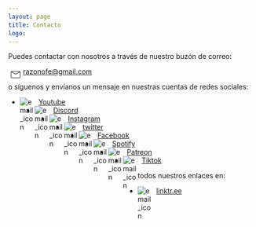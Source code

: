 ```yaml
---
layout: page
title: Contacto
logo: 
---
```


Puedes contactar con nosotros a través de nuestro buzón de correo:

<img src="/public/img/email_icon.png" alt="email_icon" width="30" style="float:left; vertical-align:middle;" />
<div style="float: left; vertical-align: middle;"><a href="mailto:razonofe@gmail.com">razonofe@gmail.com</a></div>

<br/>

o síguenos y envíanos un mensaje en nuestras cuentas de redes sociales:

* <img src="https://upload.wikimedia.org/wikipedia/commons/thumb/0/09/YouTube_full-color_icon_%282017%29.svg/1024px-YouTube_full-color_icon_%282017%29.svg.png" alt="email_icon" width="30" style="float:left; vertical-align:middle;" />
  <div style="float: left; vertical-align: middle;">&#160;&#160;<a href="http://youtube.com/razonofe">Youtube</a></div>
  <br/>
* <img src="http://creamostuvideo.com/wp-content/uploads/2021/05/discord-logo.png" alt="email_icon" width="30" style="float:left; vertical-align:middle;" />
  <div style="float: left; vertical-align: middle;">&#160;&#160;<a href="https://discord.gg/dGZzWY6g">Discord</a></div>
  <br/>
* <img src="https://upload.wikimedia.org/wikipedia/commons/thumb/e/e7/Instagram_logo_2016.svg/768px-Instagram_logo_2016.svg.png" alt="email_icon" width="30" style="float:left; vertical-align:middle;" />
  <div style="float: left; vertical-align: middle;">&#160;&#160;<a href="http://instagram.com/razonofe">Instagram</a></div>
  <br/>
* <img src="https://img2.freepng.es/20180703/lrf/kisspng-logo-clip-art-5b3c03662878d2.3537673115306596861658.jpg" alt="email_icon" width="30" style="float:left; vertical-align:middle;" />
  <div style="float: left; vertical-align: middle;">&#160;&#160;<a href="https://twitter.com/razonofe">twitter</a></div>
  <br/>
* <img src="https://cdn-icons-png.flaticon.com/512/124/124010.png" alt="email_icon" width="30" style="float:left; vertical-align:middle;" />
  <div style="float: left; vertical-align: middle;">&#160;&#160;<a href="https://m.facebook.com/Razonofe/">Facebook</a></div>
  <br/>
* <img src="https://cdn.icon-icons.com/icons2/836/PNG/512/Spotify_icon-icons.com_66783.png" alt="email_icon" width="30" style="float:left; vertical-align:middle;" />
  <div style="float: left; vertical-align: middle;">&#160;&#160;<a href="https://open.spotify.com/show/5VIuFTTgxney6KHwZlrX7v">Spotify</a></div>
  <br/>
* <img src="https://play-lh.googleusercontent.com/Na6tpXBhckELpKiT8y0rTE6iJeytOHszx3yBdPbVujrjD0uPrZlNq6CgdagSORdhaQ" alt="email_icon" width="30" style="float:left; vertical-align:middle;" />
  <div style="float: left; vertical-align: middle;">&#160;&#160;<a href="https://www.patreon.com/razonofe">Patreon</a></div>
  <br/>
* <img src="https://cdn.worldvectorlogo.com/logos/tiktok-logo-2--1.svg" alt="email_icon" width="30" style="float:left; vertical-align:middle;" />
  <div style="float: left; vertical-align: middle;">&#160;&#160;<a href="https://www.tiktok.com/@razonofe">Tiktok</a></div>
  <br/>

todos nuestros enlaces en:
* <img src="https://img.icons8.com/color/480/linktree.png" alt="email_icon" width="30" style="float:left; vertical-align:middle;" />
  <div style="float: left; vertical-align: middle;">&#160;&#160;<a href="https://linktr.ee/razonofe">linktr.ee</a></div>
  <br/>
